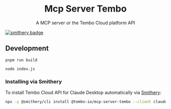 <h1 align="center">Mcp Server Tembo</h1>

<p align="center">A MCP server or the Tembo Cloud platform API</p>

[![smithery badge](https://smithery.ai/badge/@tembo-io/mcp-server-tembo)](https://smithery.ai/server/@tembo-io/mcp-server-tembo)

## Development

```
pnpm run build
```

```
node index.js
```

### Installing via Smithery

To install Tembo Cloud API for Claude Desktop automatically via [Smithery](https://smithery.ai/server/@tembo-io/mcp-server-tembo):

```bash
npx -y @smithery/cli install @tembo-io/mcp-server-tembo --client claude
```